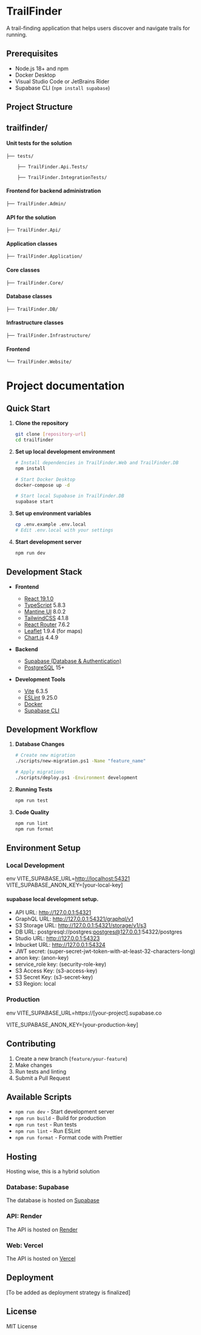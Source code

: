 # TrailFinder

A trail-finding application that helps users discover and navigate trails for running.

## Prerequisites

- Node.js 18+ and npm
- Docker Desktop
- Visual Studio Code or JetBrains Rider
- Supabase CLI (`npm install supabase`)

## Project Structure

## trailfinder/ 

#### Unit tests for the solution

    ├── tests/
    
        ├── TrailFinder.Api.Tests/

        ├── TrailFinder.IntegrationTests/

#### Frontend for backend administration

    ├── TrailFinder.Admin/

#### API for the solution

    ├── TrailFinder.Api/

#### Application classes

    ├── TrailFinder.Application/

#### Core classes

    ├── TrailFinder.Core/

#### Database classes

    ├── TrailFinder.DB/

#### Infrastructure classes

    ├── TrailFinder.Infrastructure/

#### Frontend

    └── TrailFinder.Website/

# Project documentation

## Quick Start

1. **Clone the repository**

   ```bash
   git clone [repository-url]
   cd trailfinder
   ```

2. **Set up local development environment**

    ```bash
   # Install dependencies in TrailFinder.Web and TrailFinder.DB
   npm install
   
   # Start Docker Desktop
   docker-compose up -d

   # Start local Supabase in TrailFinder.DB
   supabase start
   ```

3. **Set up environment variables**
   
    ```bash
   cp .env.example .env.local
   # Edit .env.local with your settings
   ```

4. **Start development server**
   
    ```bash
   npm run dev
   ```

## Development Stack

- **Frontend**
    - [React 19.1.0](https://react.dev/blog/2024/12/05/react-19)
    - [TypeScript](https://www.typescriptlang.org/) 5.8.3
    - [Mantine UI](https://mantine.dev/) 8.0.2
    - [TailwindCSS](https://tailwindcss.com/) 4.1.8
    - [React Router](https://reactrouter.com/) 7.6.2
    - [Leaflet](https://leafletjs.com/index.html) 1.9.4 (for maps)
    - [Chart.js](https://www.chartjs.org/docs/latest/) 4.4.9

- **Backend**
    - [Supabase (Database & Authentication)](https://supabase.com/docs/guides/auth)
    - [PostgreSQL](https://www.postgresql.org/) 15+

- **Development Tools**
    - [Vite](https://vite.dev/) 6.3.5
    - [ESLint](https://eslint.org/) 9.25.0
    - [Docker](https://www.docker.com/)
    - [Supabase CLI](https://supabase.com/docs/guides/local-development/cli/getting-started)

## Development Workflow

1. **Database Changes**

   ```bash
   # Create new migration
   ./scripts/new-migration.ps1 -Name "feature_name"

   # Apply migrations
   ./scripts/deploy.ps1 -Environment development
   ```

2. **Running Tests**

   ```bash
   npm run test
   ```

3. **Code Quality**

   ```bash
   npm run lint
   npm run format
   ```

## Environment Setup

### Local Development

env 
VITE_SUPABASE_URL=[http://localhost:54321](http://localhost:54321) 
VITE_SUPABASE_ANON_KEY=[your-local-key]

#### supabase local development setup.

- API URL: http://127.0.0.1:54321
- GraphQL URL: http://127.0.0.1:54321/graphql/v1
- S3 Storage URL: http://127.0.0.1:54321/storage/v1/s3
- DB URL: postgresql://postgres:postgres@127.0.0.1:54322/postgres
- Studio URL: http://127.0.0.1:54323
- Inbucket URL: http://127.0.0.1:54324
- JWT secret: (super-secret-jwt-token-with-at-least-32-characters-long)
- anon key: (anon-key)
- service_role key: (security-role-key)
- S3 Access Key: (s3-access-key)
- S3 Secret Key: (s3-secret-key)
- S3 Region: local


### Production

env VITE_SUPABASE_URL=https://[your-project].supabase.co

VITE_SUPABASE_ANON_KEY=[your-production-key]

## Contributing

1. Create a new branch (`feature/your-feature`)
2. Make changes
3. Run tests and linting
4. Submit a Pull Request

## Available Scripts

- `npm run dev` - Start development server
- `npm run build` - Build for production
- `npm run test` - Run tests
- `npm run lint` - Run ESLint
- `npm run format` - Format code with Prettier

## Hosting

Hosting wise, this is a hybrid solution

### Database: Supabase

The database is hosted on [Supabase](https://supabase.com/dashboard/)

### API: Render

The API is hosted on [Render](https://dashboard.render.com/)

### Web: Vercel

The API is hosted on [Vercel](https://vercel.com/login)

## Deployment

[To be added as deployment strategy is finalized]

## License

MIT License

